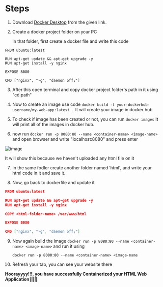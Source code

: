 # Steps
1. Download [Docker Desktop](https://www.docker.com/products/docker-desktop/) from the given link.

2. Create a docker project folder on your PC

      In that folder, first create a docker file and write this code
   
```
FROM ubuntu:latest

RUN apt-get update && apt-get upgrade -y
RUN apt-get install -y nginx

EXPOSE 8080

CMD ["nginx", "-g", "daemon off;"]
```

3. After this open terminal and copy docker project folder's path in it using "cd path"

4. Now to create an image use code 
      ``` docker build -t your-dockerhub-username/my-web-app:latest . ```
It will create your image in docker hub

5. To check if image has been created or not, you can run ```docker images```
      It will print all of the images in docker hub.

6. now run ```docker run -p 8080:80 --name <container-name> <image-name>``` and open browser and write "localhost:8080" and press enter 

![image](https://github.com/Utkarsh067/Docker-Projects-/assets/161854515/cc574cbd-0f7a-4a27-9f3c-42d25722a16b)

It will show this because we haven't uploaded any html file on it

7. In the same fodler create another folder named  'html', and write your html code in it and save it.

8. Now, go back to dockerfile and update it
```json
FROM ubuntu:latest

RUN apt-get update && apt-get upgrade -y
RUN apt-get install -y nginx

COPY <html-folder-name> /var/www/html

EXPOSE 8080

CMD ["nginx", "-g", "daemon off;"]
```

9. Now again build the image ```docker run -p 8080:80 --name <container-name> <image-name>``` and run it using 
 
   ```docker run -p 8080:80 --name <container-name> <image-name```

10. Refresh your tab, you can see your website there


**Hoorayyyy!!!, you have successfully Containerized your HTML Web Application🎉🎉🎉**
